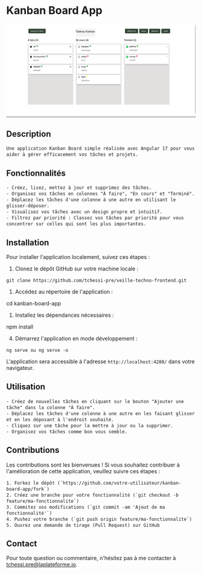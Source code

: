 # Kanban Board App

![Kanban Board Screenshot](./kanban-board-app/screenshot.png)

## Description
```
Une application Kanban Board simple réalisée avec Angular 17 pour vous aider à gérer efficacement vos tâches et projets.
```
## Fonctionnalités
```
- Créez, lisez, mettez à jour et supprimez des tâches.
- Organisez vos tâches en colonnes "À faire", "En cours" et "Terminé".
- Déplacez les tâches d'une colonne à une autre en utilisant le glisser-déposer.
- Visualisez vos tâches avec un design propre et intuitif.
- Filtrez par priorité : Classez vos tâches par priorité pour vous concentrer sur celles qui sont les plus importantes.
```
## Installation

Pour installer l'application localement, suivez ces étapes :

1. Clonez le dépôt GitHub sur votre machine locale :

```
git clone https://github.com/tchessi-pre/veille-techno-frontend.git
```

1. Accédez au répertoire de l'application :

cd kanban-board-app


1. Installez les dépendances nécessaires :

npm install


4. Démarrez l'application en mode développement :

```
ng serve ou ng serve -o
```
L'application sera accessible à l'adresse `http://localhost:4200/` dans votre navigateur.

## Utilisation
```
- Créez de nouvelles tâches en cliquant sur le bouton "Ajouter une tâche" dans la colonne "À faire".
- Déplacez les tâches d'une colonne à une autre en les faisant glisser et en les déposant à l'endroit souhaité.
- Cliquez sur une tâche pour la mettre à jour ou la supprimer.
- Organisez vos tâches comme bon vous semble.
```
## Contributions

Les contributions sont les bienvenues ! Si vous souhaitez contribuer à l'amélioration de cette application, veuillez suivre ces étapes :
```
1. Forkez le dépôt (`https://github.com/votre-utilisateur/kanban-board-app/fork`)
2. Créez une branche pour votre fonctionnalité (`git checkout -b feature/ma-fonctionnalite`)
3. Commitez vos modifications (`git commit -am 'Ajout de ma fonctionnalité'`)
4. Pushez votre branche (`git push origin feature/ma-fonctionnalite`)
5. Ouvrez une demande de tirage (Pull Request) sur GitHub
```

## Contact

Pour toute question ou commentaire, n'hésitez pas à me contacter à [tchessi.pre@laplateforme.io](mailto:votre@email.com).


